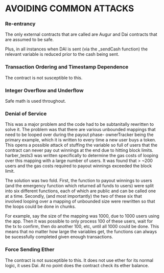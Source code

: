 # AVOIDING COMMON ATTACKS

### Re-entrancy
The only external contracts that are called are Augur and Dai contracts that are assumed to be safe. 

Plus, in all instances when DAI is sent (via the _sendCash function) the relevant variable is reduced prior to the cash being sent.

### Transaction Ordering and Timestamp Dependence
The contract is not susceptible to this. 

### Integer Overflow and Underflow
Safe math is used throughout. 

### Denial of Service
This was a major problem and the code had to be subtanitally rewritten to solve it. The problem was that there are various unbounded mappings that need to be looped over during the payout phase- ownerTracker being the primary example, which it is written to every time a new user buys a token. This opens a possible attack of stuffing the variable so full of users that the contract can never pay out winnings at the end due to hitting block limits. harber_tests3 was written specifically to determine the gas costs of looping over this mapping with a large number of users. It was found that > ~200 users and the gas costs required to payout winnings exceeded the block limit. 

The solution was two fold. First, the function to payout winnings to users (and the emergency function which returned all funds to users) were split into six different functions, each of which are public and can be called one at a time.  Secondly, (and most importantly) the two of these six that involved looping over a mapping of unbounded size were rewritten so that the loops could be done in chunks. 

For example, say the size of the mapping was 1000, due to 1000 users using the app. Then it was possible to only process 100 of these users, wait for the tx to confirm, then do another 100, etc, until all 1000 could be done. This means that no matter how large the variables get, the functions can always be sucessfully completed given enough transactions. 

### Force Sending Ether
The contract is not susceptible to this. It does not use ether for its normal logic, it uses Dai. At no point does the contract check its ether balance. 

